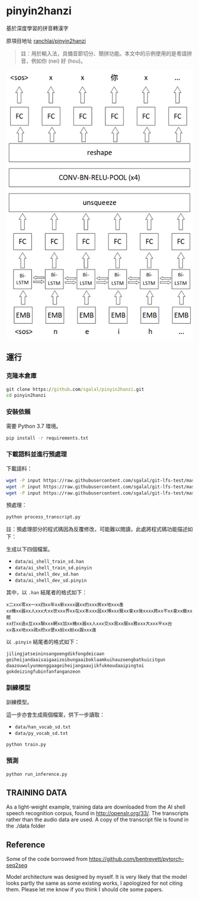 # pinyin2hanzi

基於深度學習的拼音轉漢字

原項目地址 [ranchlai/pinyin2hanzi](https://github.com/ranchlai/pinyin2hanzi)

> 註：用於輸入法，具備音節切分、簡拼功能。本文中的示例使用的是粵語拼音，例如你 (nei) 好 (hou)。

![](doc/model.png)

## 運行

### 克隆本倉庫

```cmd
git clone https://github.com/sgalal/pinyin2hanzi.git
cd pinyin2hanzi
```

### 安裝依賴

需要 Python 3.7 環境。

```cmd
pip install -r requirements.txt
```

### 下載語料並進行預處理

下載語料：

```sh
wget -P input https://raw.githubusercontent.com/sgalal/git-lfs-test/master/data_yuewiki.txt
wget -P input https://raw.githubusercontent.com/sgalal/git-lfs-test/master/data_rthk_1.txt
wget -P input https://raw.githubusercontent.com/sgalal/git-lfs-test/master/data_aishell_transcript.txt
```

預處理：

```cmd
python process_transcript.py
```

註：預處理部分的程式碼因為反覆修改，可能難以閲讀，此處將程式碼功能描述如下：

生成以下四個檔案。

- `data/ai_shell_train_sd.han`
- `data/ai_shell_train_sd.pinyin`
- `data/ai_shell_dev_sd.han`
- `data/ai_shell_dev_sd.pinyin`

其中，以 `.han` 結尾者的格式如下：

```
x二xxx零xx一xx四xx年xx新xxxx疆xx的xxx房xx地xxx產
xx機xx器xx人xxx大xx世xxx界xx在xx本xxx屆xx博xxx覽xx會xx後xxxx將xx不xx會xx撤xx館
xx打xx造x互xxx聯xxx網xx加xx機xx器xx人xxx交xx易xx服xx務xxx大xxx平xx台
xx各xx地xxx政x府xx便xx紛xx紛xx跟xxx進
```

以 `.pinyin` 結尾者的格式如下：

```
jilingjatseininsangoengdikfongdeicaan
geiheijandaaisaigaaizoibungaaiboklaamkuihauzoengbatkuicitgun
daazouwulyunmonggaageiheijangaaujikfukmoudaaipingtoi
gokdeizingfubinfanfanganzeon
```

### 訓練模型

訓練模型。

這一步亦會生成兩個檔案，供下一步讀取：

- `data/han_vocab_sd.txt`
- `data/py_vocab_sd.txt`

```cmd
python train.py
```

### 預測

```cmd
python run_inference.py
```

## TRAINING DATA

As a light-weight example, training data are downloaded from the AI shell speech recognition corpus, 
found in http://openslr.org/33/. The transcripts rather than the audio data are used. A copy of the transcript file is found in the ./data folder

## Reference

Some of the code borrowed from https://github.com/bentrevett/pytorch-seq2seq

Model architecture was designed by myself. It is very likely that the model looks partly the same as some existing works, I apologized for not citing them. Please let me know if you think I should cite some papers.
